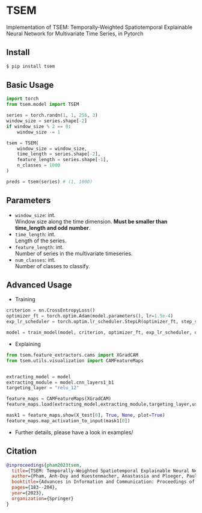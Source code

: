# TSEM
Implementation of TSEM: Temporally-Weighted Spatiotemporal Explainable Neural Network for Multivariate Time Series, in Pytorch 

## Install

```bash
$ pip install tsem
```

## Basic Usage

```python
import torch
from tsem.model import TSEM

series = torch.randn(1, 1, 256, 3)
window_size = series.shape[-2]
if window_size % 2 == 0:
    window_size -= 1

tsem = TSEM(
    window_size = window_size,
    time_length = series.shape[-2],
    feature_length = series.shape[-1],
    n_classes = 1000
)

preds = tsem(series) # (1, 1000)
```
## Parameters

- `window_size`: int.  
Window size along the time dimension. **Must be smaller than time_length and odd number**.
- `time_length`: int.  
Length of the series.
- `feature_length`: int.  
Number of series in the multivariate timeseries.
- `num_classes`: int.  
Number of classes to classify.

## Advanced Usage
- Training
```python
criterion = nn.CrossEntropyLoss()
optimizer_ft = torch.optim.Adam(model.parameters(), lr=1.5e-4)
exp_lr_scheduler = torch.optim.lr_scheduler.StepLR(optimizer_ft, step_size=10, gamma=0.1)

model = train_model(model, criterion, optimizer_ft, exp_lr_scheduler, dataloaders, datasets_size, 50)
```
- Explaining
```python
from tsem.feature_extractors.cams import XGradCAM
from tsem.utils.visualization import CAMFeatureMaps


extracting_model = model
extracting_module = model.cnn_layers1_b1
targeting_layer = "relu_12"

feature_maps = CAMFeatureMaps(XGradCAM)
feature_maps.load(extracting_model,extracting_module,targeting_layer,use_cuda=True)

mask1 = feature_maps.show(X_test[0], True, None, plot=True)
feature_maps.map_activation_to_input(mask1[0])
```
- Further details, please have a look in examples/
## Citation
```bibtex
@inproceedings{pham2023tsem,
  title={TSEM: Temporally-Weighted Spatiotemporal Explainable Neural Network for Multivariate Time Series},
  author={Pham, Anh-Duy and Kuestenmacher, Anastassia and Ploeger, Paul G},
  booktitle={Advances in Information and Communication: Proceedings of the 2023 Future of Information and Communication Conference (FICC), Volume 2},
  pages={183--204},
  year={2023},
  organization={Springer}
}
```
